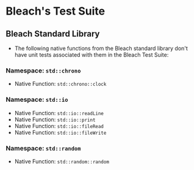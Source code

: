# Bleach's Test Suite

## Bleach Standard Library
* The following native functions from the Bleach standard library don't have unit tests associated with them in the Bleach Test Suite:

### Namespace: ```std::chrono```
* Native Function: ```std::chrono::clock```

### Namespace: ```std::io```
* Native Function: ```std::io::readLine```
* Native Function: ```std::io::print```
* Native Function: ```std::io::fileRead```
* Native Function: ```std::io::fileWrite```

### Namespace: ```std::random```
* Native Function: ```std::random::random```
